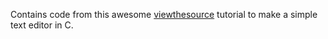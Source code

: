 Contains code from this awesome [viewthesource](https://viewsourcecode.org/snaptoken/kilo/) tutorial to make a simple text editor in C.
